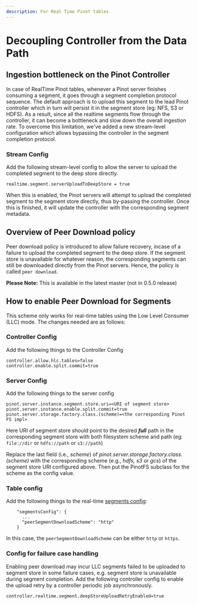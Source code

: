 ```yaml
---
description: For Real Time Pinot tables
---
```


# Decoupling Controller from the Data Path

## Ingestion bottleneck on the Pinot Controller

In case of RealTime Pinot tables, whenever a Pinot server finishes consuming a segment, it goes through a segment completion protocol sequence. The default approach is to upload this segment to the lead Pinot controller which in turn will persist it in the segment store (eg: NFS, S3 or HDFS). As a result, since all the realtime segments flow through the controller, it can become a bottleneck and slow down the overall ingestion rate. To overcome this limitation, we've added a new stream-level configuration which allows bypassing the controller in the segment completion protocol.&#x20;

### Stream Config

Add the following stream-level config to allow the server to upload the completed segment to the deep store directly.&#x20;

```
realtime.segment.serverUploadToDeepStore = true
```

When this is enabled, the Pinot servers will attempt to upload the completed segment to the segment store directly, thus by-passing the controller. Once this is finished, it will update the controller with the corresponding segment metadata.&#x20;

## Overview of Peer Download policy

Peer download policy is introduced to allow failure recovery, incase of a failure to upload the completed segment to the deep store. If the segment store is unavailable for whatever reason, the corresponding segments can still be downloaded directly from the Pinot servers. Hence, the policy  is called `peer download`.

**Please Note:** This is available in the latest master (not in 0.5.0 release)

## How to enable Peer Download for Segments

This scheme only works for real-time tables using the Low Level Consumer (LLC) mode. The changes needed are as follows:

### Controller Config

Add the following things to the Controller Config

```
controller.allow.hlc.tables=false
controller.enable.split.commit=true
```

### Server Config

Add the following things to the server config

```
pinot.server.instance.segment.store.uri=<URI of segment store>
pinot.server.instance.enable.split.commit=true
pinot.server.storage.factory.class.(scheme)=<the corresponding Pinot FS impl>
```

Here URI of segment store should point to the desired _**full**_ path in the corresponding segment store with both filesystem scheme and path (eg: `file://dir` or `hdfs://path` or `s3://path`)

Replace the last field (i.e., _scheme_) of _pinot.server.storage.factory.class.(scheme)_ with the corresponding scheme (e.g., _hdfs, s3_ or _gcs_) of the segment store URI configured above. Then put the PinotFS subclass for the scheme as the config value.

### Table config

Add the following things to the real-time [segments config](https://docs.pinot.apache.org/configuration-reference/table#segmentsconfig):

```
    "segmentsConfig": {
      ...
      "peerSegmentDownloadScheme": "http"
    }
```

In this case, the `peerSegmentDownloadScheme` can be either `http` or `https`.

### Config for failure case handling

Enabling peer download may incur LLC segments failed to be uploaded to segment store in some failure cases, e.g. segment store is unavailable during segment completion. Add the following controller config to enable the upload retry by a controller periodic job asynchronously.

```
controller.realtime.segment.deepStoreUploadRetryEnabled=true
```

